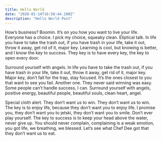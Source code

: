 ```yaml
---
title: Hello World
date: "2020-01-14T16:58:44.100Z"
description: "Hello World Post"
---
```


How’s business? Boomin. It’s on you how you want to live your life. Everyone has a choice. I pick my choice, squeaky clean. Eliptical talk. In life you have to take the trash out, if you have trash in your life, take it out, throw it away, get rid of it, major key. Learning is cool, but knowing is better, and I know the key to success. They key is to have every key, the key to open every door.

Surround yourself with angels. In life you have to take the trash out, if you have trash in your life, take it out, throw it away, get rid of it, major key. Major key, don’t fall for the trap, stay focused. It’s the ones closest to you that want to see you fail. Another one. They never said winning was easy. Some people can’t handle success, I can. Surround yourself with angels, positive energy, beautiful people, beautiful souls, clean heart, angel.

Special cloth alert. They don’t want us to win. They don’t want us to win. The key is to enjoy life, because they don’t want you to enjoy life. I promise you, they don’t want you to jetski, they don’t want you to smile. Don’t ever play yourself. The key to success is to keep your head above the water, never give up. You should never complain, complaining is a weak emotion, you got life, we breathing, we blessed. Let’s see what Chef Dee got that they don’t want us to eat.
